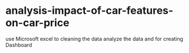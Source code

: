 # analysis-impact-of-car-features-on-car-price
use Microsoft excel to cleaning the data analyze the data and for creating Dashboard
